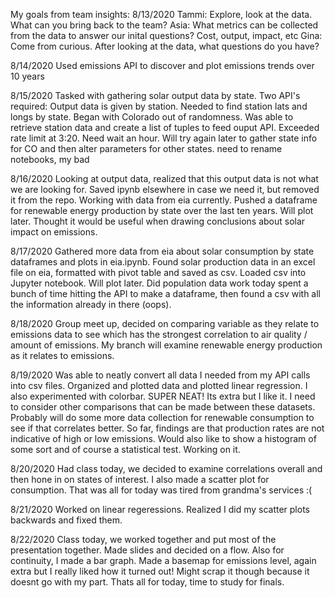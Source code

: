 My goals from team insights: 8/13/2020
Tammi: Explore, look at the data. What can you bring back to the team?
Asia: What metrics can be collected from the data to answer our inital questions? Cost, output, impact, etc
Gina: Come from curious. After looking at the data, what questions do you have?

8/14/2020
Used emissions API to discover and plot emissions trends over 10 years

8/15/2020
Tasked with gathering solar output data by state. Two API's required: Output data is given by station. 
Needed to find station lats and longs by state. Began with Colorado out of randomness. Was able to retrieve
station data and create a list of tuples to feed ouput API. Exceeded rate limit at 3:20. Need wait an hour.
Will try again later to gather state info for CO and then alter parameters for other states. need to rename
notebooks, my bad

8/16/2020
Looking at output data, realized that this output data is not what we are looking for.
Saved ipynb elsewhere in case we need it, but removed it from the repo. Working with data from eia
currently. Pushed a dataframe for renewable energy production by state over the last ten years. Will plot
later. Thought it would be useful when drawing conclusions about solar impact on emissions. 

8/17/2020
Gathered more data from eia about solar consumption by state dataframes and plots in eia.ipynb. Found solar production data in an excel file
on eia, formatted with pivot table and saved as csv. Loaded csv into Jupyter notebook. Will plot later. Did population data work today
spent a bunch of time hitting the API to make a dataframe, then found a csv with all the information already in there (oops).

8/18/2020 Group meet up, decided on comparing variable as they relate to emissions data to see which has the strongest correlation to 
air quality / amount of emissions. My branch will examine renewable energy production as it relates to emissions.

8/19/2020 Was able to neatly convert all data I needed from my API calls into csv files. Organized and plotted data and plotted linear regression.
I also experimented with colorbar. SUPER NEAT! Its extra but I like it. I need to consider other comparisons that can be made between these datasets.
Probably will do some more data collection for renewable consumption to see if that correlates better. So far, findings are that production
rates are not indicative of high or low emissions. Would also like to show a histogram of some sort and of course a statistical test. Working on it.

8/20/2020 Had class today, we decided to examine correlations overall and then hone in on states of interest. I also made a scatter plot for consumption.
That was all for today was tired from grandma's services :(

8/21/2020 Worked on linear regeressions. Realized I did my scatter plots backwards and fixed them.

8/22/2020 Class today, we worked together and put most of the presentation together. Made slides and decided on a flow. Also for continuity, I made a bar graph.
Made a basemap for emissions level, again extra but I really liked how it turned out! Might scrap it though because it doesnt go with my part. Thats all for today,
time to study for finals.

